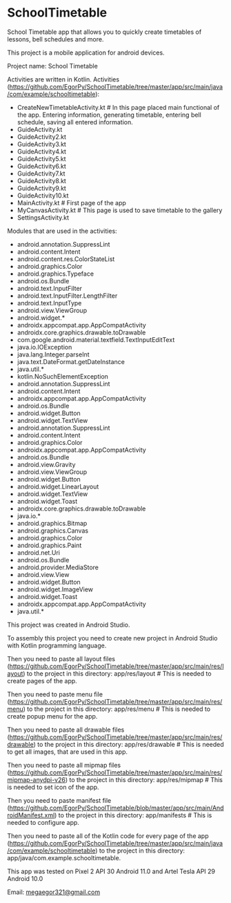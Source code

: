# SchoolTimetable
School Timetable app that allows you to quickly create timetables of lessons, bell schedules and more.

This project is a mobile application for android devices.

Project name: School Timetable

Activities are written in Kotlin.
Activities (https://github.com/EgorPy/SchoolTimetable/tree/master/app/src/main/java/com/example/schooltimetable):
- CreateNewTimetableActivity.kt # In this page placed main functional of the app. Entering information, generating timetable, entering bell schedule, saving all entered information.
- GuideActivity.kt
- GuideActivity2.kt 
- GuideActivity3.kt 
- GuideActivity4.kt 
- GuideActivity5.kt 
- GuideActivity6.kt 
- GuideActivity7.kt 
- GuideActivity8.kt 
- GuideActivity9.kt 
- GuideActivity10.kt 
- MainActivity.kt # First page of the app
- MyCanvasActivity.kt # This page is used to save timetable to the gallery
- SettingsActivity.kt

Modules that are used in the activities:

- android.annotation.SuppressLint
- android.content.Intent
- android.content.res.ColorStateList
- android.graphics.Color
- android.graphics.Typeface
- android.os.Bundle
- android.text.InputFilter
- android.text.InputFilter.LengthFilter
- android.text.InputType
- android.view.ViewGroup
- android.widget.*
- androidx.appcompat.app.AppCompatActivity
- androidx.core.graphics.drawable.toDrawable
- com.google.android.material.textfield.TextInputEditText
- java.io.IOException
- java.lang.Integer.parseInt
- java.text.DateFormat.getDateInstance
- java.util.*
- kotlin.NoSuchElementException
- android.annotation.SuppressLint
- android.content.Intent
- androidx.appcompat.app.AppCompatActivity
- android.os.Bundle
- android.widget.Button
- android.widget.TextView
- android.annotation.SuppressLint
- android.content.Intent
- android.graphics.Color
- androidx.appcompat.app.AppCompatActivity
- android.os.Bundle
- android.view.Gravity
- android.view.ViewGroup
- android.widget.Button
- android.widget.LinearLayout
- android.widget.TextView
- android.widget.Toast
- androidx.core.graphics.drawable.toDrawable
- java.io.*
- android.graphics.Bitmap
- android.graphics.Canvas
- android.graphics.Color
- android.graphics.Paint
- android.net.Uri
- android.os.Bundle
- android.provider.MediaStore
- android.view.View
- android.widget.Button
- android.widget.ImageView
- android.widget.Toast
- androidx.appcompat.app.AppCompatActivity
- java.util.*

This project was created in Android Studio.

To assembly this project you need to create new project in Android Studio with Kotlin programming language.

Then you need to paste all layout files (https://github.com/EgorPy/SchoolTimetable/tree/master/app/src/main/res/layout) to the project in this directory: app/res/layout # This is needed to create pages of the app.

Then you need to paste menu file (https://github.com/EgorPy/SchoolTimetable/tree/master/app/src/main/res/menu) to the project in this directory: app/res/menu # This is needed to create popup menu for the app.

Then you need to paste all drawable files (https://github.com/EgorPy/SchoolTimetable/tree/master/app/src/main/res/drawable) to the project in this directory: app/res/drawable # This is needed to get all images, that are used in this app.

Then you need to paste all mipmap files (https://github.com/EgorPy/SchoolTimetable/tree/master/app/src/main/res/mipmap-anydpi-v26) to the project in this directory: app/res/mipmap # This is needed to set icon of the app.

Then you need to paste manifest file (https://github.com/EgorPy/SchoolTimetable/blob/master/app/src/main/AndroidManifest.xml) to the project in this directory: app/manifests # This is needed to configure app.

Then you need to paste all of the Kotlin code for every page of the app (https://github.com/EgorPy/SchoolTimetable/tree/master/app/src/main/java/com/example/schooltimetable) to the project in this directory: app/java/com.example.schooltimetable.

This app was tested on Pixel 2 API 30 Android 11.0 and Artel Tesla API 29 Android 10.0

Email: megaegor321@gmail.com
